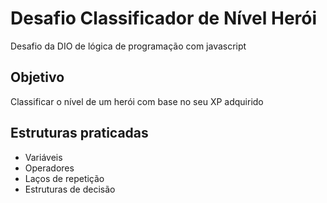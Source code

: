 # Desafio Classificador de Nível Herói
Desafio da DIO de lógica de programação com javascript

## Objetivo
Classificar o nível de um herói com base no seu XP adquirido

## Estruturas praticadas
  - Variáveis
  - Operadores
  - Laços de repetição
  - Estruturas de decisão
